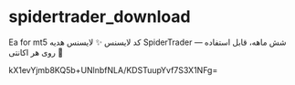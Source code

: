 # spidertrader_download
Ea for mt5
کد لایسنس
✨ لایسنس هدیه SpiderTrader — شش ماهه، قابل استفاده روی هر اکانتی 🎁


kX1evYjmb8KQ5b+UNlnbfNLA/KDSTuupYvf7S3X1NFg=
